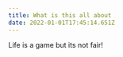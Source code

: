 ```yaml
---
title: What is this all about
date: 2022-01-01T17:45:14.651Z
---
```

Life is a game but its not fair!